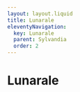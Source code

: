 ```yaml
---
layout: layout.liquid
title: Lunarale
eleventyNavigation:
  key: Lunarale
  parent: Sylvandia
  order: 2
---
```


# Lunarale
